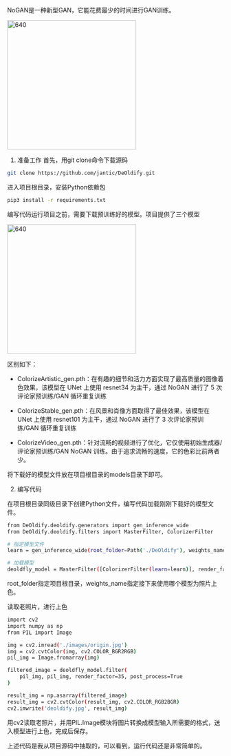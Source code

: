 NoGAN是一种新型GAN，它能花费最少的时间进行GAN训练。

<img width="300" alt="640" src="https://user-images.githubusercontent.com/20157705/191451414-772d01b3-e198-4f35-85cc-9f2f02c94236.png">

1. 准备工作
首先，用git clone命令下载源码
```bash
git clone https://github.com/jantic/DeOldify.git
```

进入项目根目录，安装Python依赖包
```bash
pip3 install -r requirements.txt
```

编写代码运行项目之前，需要下载预训练好的模型。项目提供了三个模型

<img width="300" alt="640" src="https://user-images.githubusercontent.com/20157705/191455074-f6aed7b8-da6f-4659-91ee-f1768d12b95d.png">

区别如下：

 - ColorizeArtistic_gen.pth：在有趣的细节和活力方面实现了最高质量的图像着色效果，该模型在 UNet 上使用 resnet34 为主干，通过 NoGAN 进行了 5 次评论家预训练/GAN 循环重复训练

 - ColorizeStable_gen.pth：在风景和肖像方面取得了最佳效果，该模型在 UNet 上使用 resnet101 为主干，通过 NoGAN 进行了 3 次评论家预训练/GAN 循环重复训练

 - ColorizeVideo_gen.pth：针对流畅的视频进行了优化，它仅使用初始生成器/评论家预训练/GAN NoGAN 训练。由于追求流畅的速度，它的色彩比前两者少。

将下载好的模型文件放在项目根目录的models目录下即可。


2. 编写代码

在项目根目录同级目录下创建Python文件，编写代码加载刚刚下载好的模型文件。

```bash
from DeOldify.deoldify.generators import gen_inference_wide
from DeOldify.deoldify.filters import MasterFilter, ColorizerFilter

# 指定模型文件
learn = gen_inference_wide(root_folder=Path('./DeOldify'), weights_name='ColorizeVideo_gen')

# 加载模型
deoldfly_model = MasterFilter([ColorizerFilter(learn=learn)], render_factor=10)
```
root_folder指定项目根目录，weights_name指定接下来使用哪个模型为照片上色。

读取老照片，进行上色
```bash
import cv2
import numpy as np
from PIL import Image

img = cv2.imread('./images/origin.jpg')
img = cv2.cvtColor(img, cv2.COLOR_BGR2RGB)
pil_img = Image.fromarray(img)

filtered_image = deoldfly_model.filter(
    pil_img, pil_img, render_factor=35, post_process=True
)

result_img = np.asarray(filtered_image)
result_img = cv2.cvtColor(result_img, cv2.COLOR_RGB2BGR)
cv2.imwrite('deoldify.jpg', result_img)
```
用cv2读取老照片，并用PIL.Image模块将图片转换成模型输入所需要的格式，送入模型进行上色，完成后保存。

上述代码是我从项目源码中抽取的，可以看到，运行代码还是非常简单的。
